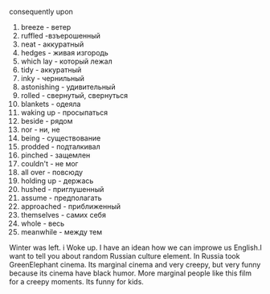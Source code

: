 consequently
upon

1) breeze - ветер
2) ruffled -взъерошенный
3) neat - аккуратный
4) hedges - живая изгородь
5) which lay - который лежал
6) tidy - аккуратный
8) inky - чернильный
9) astonishing - удивительный
10) rolled - свернутый, свернуться 
11) blankets - одеяла
12) waking up - просыпаться
13) beside - рядом
14) nor - ни, не 
15) being - существование
16) prodded - подталкивал
17) pinched - защемлен
18) couldn't - не мог
19) all over - повсюду
20) holding up - держась
21) hushed - приглушенный
22) assume - предполагать
23) approached - приближенный
24) themselves - самих себя
25) whole - весь
26) meanwhile - между тем

Winter was left. i Woke up. I have an idean how we can improwe us English.I want to tell you about random Russian culture element. In Russia took GreenElephant cinema. Its marginal cinema and very creepy, but very funny because its cinema have black humor. More marginal people like this film for a creepy moments. Its funny for kids. 